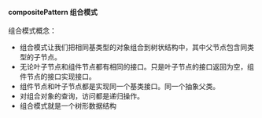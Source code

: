 ####  compositePattern 组合模式

组合模式概念：
- 组合模式让我们把相同基类型的对象组合到树状结构中，其中父节点包含同类型的子节点。
- 无论叶子节点和组件节点都有相同的接口。只是叶子节点的接口返回为空，组件节点的接口实现接口。
- 组件节点和叶子节点都是实现同一个基类接口。同一个抽象父类。
- 对组合对象的查询，访问都是递归操作。
- 组合模式就是一个树形数据结构
